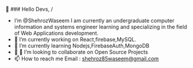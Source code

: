 👋 ### Hello Devs, /
- I’m @ShehrozWaseem I am currently an undergraduate computer information and systems engineer learning and specializing in the field of Web Applications development.
- 👀  I’m currently working on React,firebase,MySQL.
- 🌱  I’m currently learning Nodejs,FirebaseAuth,MongoDB
- 💞️ 👯 I’m looking to collaborate on Open Source Projects
- 📫 How to reach me Email : shehroz85waseem@gmail.com


